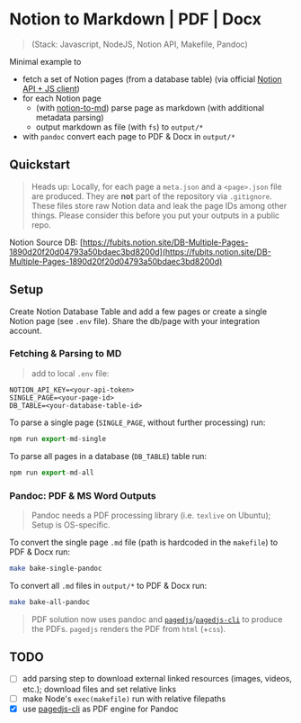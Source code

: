# Notion to Markdown | PDF | Docx

> (Stack: Javascript, NodeJS, Notion API, Makefile, Pandoc)

Minimal example to

- fetch a set of Notion pages (from a database table) (via official [Notion API + JS client](https://developers.notion.com/))
- for each Notion page
  - (with [notion-to-md](https://github.com/souvikinator/notion-to-md)) parse page as markdown (with additional metadata parsing)
  - output markdown as file (with `fs`) to `output/*`
- with `pandoc` convert each page to PDF & Docx in `output/*`

## Quickstart

> Heads up: Locally, for each page a `meta.json` and a `<page>.json` file are produced. They are **not** part of the repository via `.gitignore`. These files store raw Notion data and leak the page IDs among other things. Please consider this before you put your outputs in a public repo.

Notion Source DB: [https://fubits.notion.site/DB-Multiple-Pages-1890d20f20d04793a50bdaec3bd8200d](https://fubits.notion.site/DB-Multiple-Pages-1890d20f20d04793a50bdaec3bd8200d)

## Setup

Create Notion Database Table and add a few pages or create a single Notion page (see `.env` file). Share the db/page with your integration account.

### Fetching & Parsing to MD

> add to local `.env` file:

```text
NOTION_API_KEY=<your-api-token>
SINGLE_PAGE=<your-page-id>
DB_TABLE=<your-database-table-id>
```

To parse a single page (`SINGLE_PAGE`, without further processing) run:

```javascript
npm run export-md-single
```

To parse all pages in a database (`DB_TABLE`) table run:

```javascript
npm run export-md-all
```

### Pandoc: PDF & MS Word Outputs

> Pandoc needs a PDF processing library (i.e. `texlive` on Ubuntu); Setup is OS-specific.

To convert the single page `.md` file (path is hardcoded in the `makefile`) to PDF & Docx run:

```bash
make bake-single-pandoc
```

To convert all `.md` files in `output/*` to PDF & Docx run:

```bash
make bake-all-pandoc
```

> PDF solution now uses pandoc and [`pagedjs`](https://gitlab.coko.foundation/pagedjs/pagedjs/)/[`pagedjs-cli`](https://www.npmjs.com/package/pagedjs-cli) to produce the PDFs. `pagedjs` renders the PDF from `html` (+`css`).

## TODO

- [ ] add parsing step to download external linked resources (images, videos, etc.); download files and set relative links
- [ ] make Node's `exec(makefile)` run with relative filepaths
- [x] use [pagedjs-cli](https://github.com/pubpub/pagedjs-cli) as PDF engine for Pandoc
